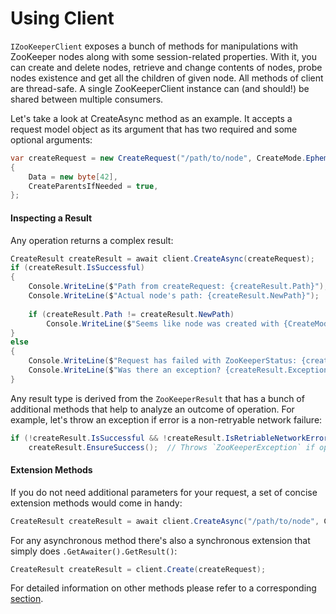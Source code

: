 # Using Client

`IZooKeeperClient` exposes a bunch of methods for manipulations with ZooKeeper nodes along with some session-related properties. With it, you can create and delete nodes, retrieve and change contents of nodes, probe nodes existence and get all the children of given node. All methods of client are thread-safe. A single ZooKeeperClient instance can (and should!) be shared between multiple consumers.

Let's take a look at CreateAsync method as an example. It accepts a request model object as its argument that has two required and some optional arguments:

```csharp
var createRequest = new CreateRequest("/path/to/node", CreateMode.Ephemeral)
{
    Data = new byte[42],
    CreateParentsIfNeeded = true,
};
```

#### Inspecting a Result

Any operation returns a complex result:

```csharp
CreateResult createResult = await client.CreateAsync(createRequest);
if (createResult.IsSuccessful)
{
    Console.WriteLine($"Path from createRequest: {createResult.Path}");
    Console.WriteLine($"Actual node's path: {createResult.NewPath}");
    
    if (createResult.Path != createResult.NewPath)
        Console.WriteLine($"Seems like node was created with {CreateMode.PersistentSequential} or {CreateMode.EphemeralSequential}.");
}
else
{
    Console.WriteLine($"Request has failed with ZooKeeperStatus: {createResult.Status}.");
    Console.WriteLine($"Was there an exception? {createResult.Exception != null}");
}
```

Any result type is derived from the `ZooKeeperResult` that has a bunch of additional methods that help to analyze an outcome of operation. For example, let's throw an exception if error is a non-retryable network failure:

```csharp
if (!createResult.IsSuccessful && !createResult.IsRetriableNetworkError())
    createResult.EnsureSuccess();  // Throws `ZooKeeperException` if operation was not successful
```

#### Extension Methods

If you do not need additional parameters for your request, a set of concise extension methods would come in handy:

```csharp
CreateResult createResult = await client.CreateAsync("/path/to/node", CreateMode.Ephemeral, new byte[42]);
```

For any asynchronous method there's also a synchronous extension that simply does `.GetAwaiter().GetResult()`:

```csharp
CreateResult createResult = client.Create(createRequest);
```

For detailed information on other methods please refer to a corresponding [section](../operations/).
